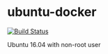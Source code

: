 # ubuntu-docker

[![Build Status](https://travis-ci.org/royge/ubuntu-docker.svg?branch=master)](https://travis-ci.org/royge/ubuntu-docker)

Ubuntu 16.04 with non-root user
